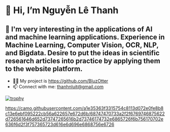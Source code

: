 # 👋 Hi, I’m Nguyễn Lê Thanh
## 👀 I'm very interesting in the applications of AI and machine learning applications. Experience in Machine Learning, Computer Vision, OCR, NLP, and Bigdata. Desire to put the ideas in scientific research articles into practice by applying them to the website platform.
- 👨‍💻 My project is https://github.com/BluzOtter
- 📫 Connect with me: thanhnluit@gmail.com 

[![trophy](https://github-profile-trophy.vercel.app/?username=BluzOtter)](https://github.com/ryo-ma/github-profile-trophy)

https://camo.githubusercontent.com/a1e35363f3315754c8113d072e0fe8b8c13e6ebf095222cb56a622657e672d6b/68747470733a2f2f6769746875622d726561646d652d73747265616b2d73746174732e6865726f6b756170702e636f6d2f3f757365723d616e6d696e6868756e6726

<!---
BluzOtter/BluzOtter is a ✨ special ✨ repository because its `README.md` (this file) appears on your GitHub profile.
You can click the Preview link to take a look at your changes.
--->
